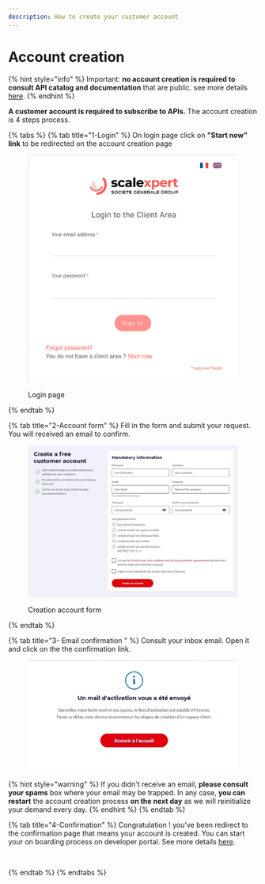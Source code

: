 ```yaml
---
description: How to create your customer account
---
```


# Account creation

{% hint style="info" %}
Important: **no account creation is required to consult API catalog and documentation** that are public.  see more details [here](broken-reference).
{% endhint %}

**A customer account is required to subscribe to APIs.** The account creation is 4 steps process.&#x20;

{% tabs %}
{% tab title="1-Login" %}
On login page click on **"Start now" link** to be redirected on the account creation page

<figure><img src="../../../.gitbook/assets/Capture d’écran du 2023-10-29 17-15-56.png" alt=""><figcaption><p>Login page</p></figcaption></figure>
{% endtab %}

{% tab title="2-Account form" %}
Fill in the form and submit your request. You will received an email to confirm.

<figure><img src="../../../.gitbook/assets/formulaire creation compte EN.jpg" alt=""><figcaption><p>Creation account form</p></figcaption></figure>
{% endtab %}

{% tab title="3- Email confirmation " %}
Consult your inbox email. Open it and click on the the confirmation link.&#x20;

<figure><img src="../../../.gitbook/assets/mail activation.jpg" alt=""><figcaption></figcaption></figure>

{% hint style="warning" %}
If you didn't receive an email, **please consult your spams** box where your email may be trapped. In any case, **you can restart** the account creation process **on the next day** as we will reinitialize your demand every day. &#x20;
{% endhint %}
{% endtab %}

{% tab title="4-Confirmation" %}
Congratulation ! you've been redirect to the confirmation page that means your account is created. You can start your on boarding process on developer portal. See more details [here](on-boarding-api.md).

<figure><img src="../../../.gitbook/assets/message compte activé.jpg" alt=""><figcaption></figcaption></figure>
{% endtab %}
{% endtabs %}

